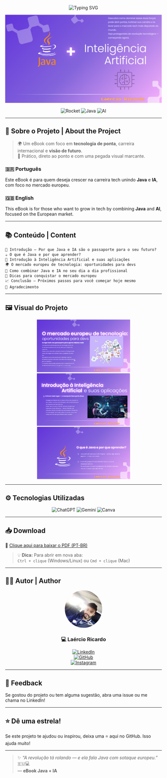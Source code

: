 <div align="center">

![Typing SVG](https://readme-typing-svg.demolab.com?font=Press+Start+2P&size=18&pause=1500&color=purple&center=true&vCenter=true&width=800&lines=Java+%2B+IA+%3D+o+combo+do+futuro!;Conquiste+a+Europa+com+suas+skills+tech!;Baixe+o+eBook+e+comece+hoje+🚀)


<img src="images/capa-ebook.png" alt="Capa do eBook" width="600"/>

![Rocket](https://media.giphy.com/media/26tPoyDhjiJ2g7rEs/giphy.gif)
![Java](https://img.shields.io/badge/Java-%E2%98%95-%23ED8B00?style=flat&logo=java)
![AI](https://img.shields.io/badge/AI-%F0%9F%A7%AE-%23007ACC?style=flat)

</div>

---

## 🧠 Sobre o Projeto | About the Project

> 🌍 Um eBook com foco em **tecnologia de ponta**, carreira internacional e **visão de futuro**.  
> 🎯 Prático, direto ao ponto e com uma pegada visual marcante.

### 🇧🇷 Português  
Este eBook é para quem deseja crescer na carreira tech unindo **Java** e **IA**, com foco no mercado europeu.

### 🇬🇧 English  
This eBook is for those who want to grow in tech by combining **Java** and **AI**, focused on the European market.

---

## 📚 Conteúdo | Content

```text
📘 Introdução — Por que Java e IA são o passaporte para o seu futuro?
☕ O que é Java e por que aprender?
🤖 Introdução à Inteligência Artificial e suas aplicações
🌍 O mercado europeu de tecnologia: oportunidades para devs
🔧 Como combinar Java e IA no seu dia a dia profissional
🚀 Dicas para conquistar o mercado europeu
📈 Conclusão — Próximos passos para você começar hoje mesmo
🙏 Agradecimento
```

---

## 🖼️ Visual do Projeto

<div align="center">
  <img src="images/pagina2.png" width="300" />
  <img src="images/pagina3.png" width="300" />
  <img src="images/pagina4.png" width="300" />
</div>

---

## ⚙️ Tecnologias Utilizadas

<div align="center">

<img src="https://img.shields.io/badge/ChatGPT-25D366?style=for-the-badge&logo=openai&logoColor=white" alt="ChatGPT"/>
<img src="https://img.shields.io/badge/Gemini-4285F4?style=for-the-badge&logo=google&logoColor=white" alt="Gemini"/>
<img src="https://img.shields.io/badge/Canva-00C4CC?style=for-the-badge&logo=canva&logoColor=white" alt="Canva"/>

</div>

---

## 📥 Download

📘 [Clique aqui para baixar o PDF (PT-BR)](./ebook-java-ia.pdf)

> 💡 **Dica:** Para abrir em nova aba:  
> `Ctrl + clique` (Windows/Linux) ou `Cmd + clique` (Mac)

---

## 👨‍💻 Autor | Author

<div align="center">

<img src="images/laercio-avatar.png" alt="Laércio" width="120" style="border-radius: 50%" />

### 💻 Laércio Ricardo

[![LinkedIn](https://img.shields.io/badge/LinkedIn-%230077B5?style=for-the-badge&logo=linkedin&logoColor=white)](https://www.linkedin.com/in/laercioricardolima/)  
[![GitHub](https://img.shields.io/badge/GitHub-%23121011?style=for-the-badge&logo=github&logoColor=white)](https://github.com/laercioricardolima)  
[![Instagram](https://img.shields.io/badge/Instagram-%23E4405F?style=for-the-badge&logo=instagram&logoColor=white)](https://www.instagram.com/laercioricardoo)

</div>

---

## 💬 Feedback

Se gostou do projeto ou tem alguma sugestão, abra uma issue ou me chama no LinkedIn!

---

## ⭐ Dê uma estrela!

Se este projeto te ajudou ou inspirou, deixa uma ⭐ aqui no GitHub. Isso ajuda muito!

---

> ✨ _“A revolução tá rolando — e ela fala Java com sotaque europeu.”_ 🇪🇺💻  
> — **eBook Java + IA**

